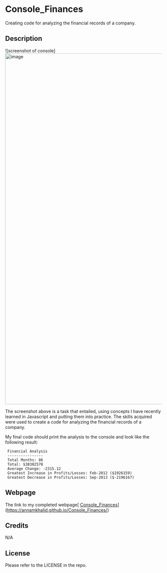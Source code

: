 # Console_Finances
Creating code for analyzing the financial records of a company.

## Description
![screenshot of console]<img width="1127" alt="image" src="https://github.com/AnnamKhalid/Console_Finances/assets/145152059/1cb9e207-e8ba-421e-a3e5-f17791401330">

The screenshot above is a task that entailed, using concepts I have recently learned in Javascript and putting them into practice. The skills acquired were used to create a code for analyzing the financial records of a company. 

My final code should print the analysis to the console and look like the following result:

 ```text
  Financial Analysis 
  ----------------
  Total Months: 86
  Total: $38382578
  Average Change: -2315.12
  Greatest Increase in Profits/Losses: Feb-2012 ($1926159)
  Greatest Decrease in Profits/Losses: Sep-2013 ($-2196167)
  ```
## Webpage

The link to my completed webpage[ [Console_Finances](http://127.0.0.1:5500/index.html)](https://annamkhalid.github.io/Console_Finances/)

## Credits

N/A

## License

Please refer to the LICENSE in the repo.
